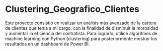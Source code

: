 # Clustering_Geografico_Clientes
Este proyecto consistió en realizar un análisis más avanzado de la cartera de clientes que tenía a mi cargo, con la finalidad de disminuir la morosidad y aumentar la eficiencia del contratista. Para lograrlo, utilicé algoritmos de machine learning con Python (clustering) para posteriormente mostrar los resultados en un dashboard de Power BI. 
